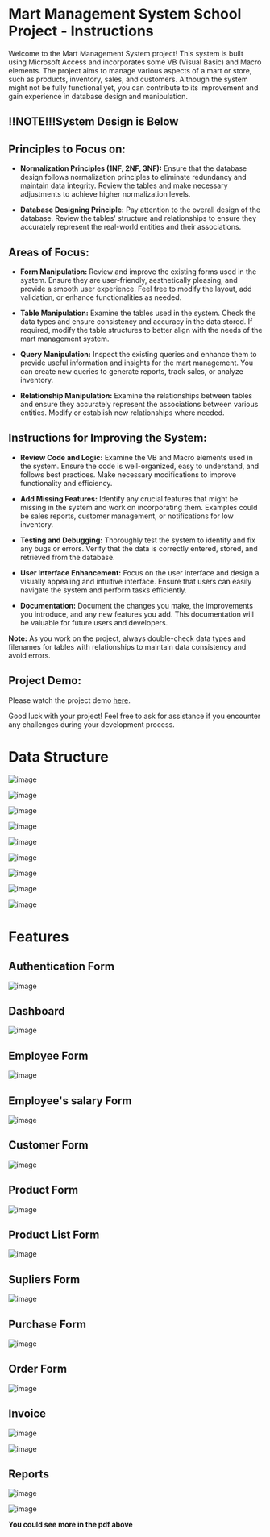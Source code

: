 # Mart Management System School Project - Instructions

Welcome to the Mart Management System project! This system is built using Microsoft Access and incorporates some VB (Visual Basic) and Macro elements. The project aims to manage various aspects of a mart or store, such as products, inventory, sales, and customers. Although the system might not be fully functional yet, you can contribute to its improvement and gain experience in database design and manipulation.

## **!!NOTE!!!System Design is Below**

## Principles to Focus on:

- **Normalization Principles (1NF, 2NF, 3NF):** Ensure that the database design follows normalization principles to eliminate redundancy and maintain data integrity. Review the tables and make necessary adjustments to achieve higher normalization levels.

- **Database Designing Principle:** Pay attention to the overall design of the database. Review the tables' structure and relationships to ensure they accurately represent the real-world entities and their associations.

## Areas of Focus:

- **Form Manipulation:** Review and improve the existing forms used in the system. Ensure they are user-friendly, aesthetically pleasing, and provide a smooth user experience. Feel free to modify the layout, add validation, or enhance functionalities as needed.

- **Table Manipulation:** Examine the tables used in the system. Check the data types and ensure consistency and accuracy in the data stored. If required, modify the table structures to better align with the needs of the mart management system.

- **Query Manipulation:** Inspect the existing queries and enhance them to provide useful information and insights for the mart management. You can create new queries to generate reports, track sales, or analyze inventory.

- **Relationship Manipulation:** Examine the relationships between tables and ensure they accurately represent the associations between various entities. Modify or establish new relationships where needed.

## Instructions for Improving the System:

- **Review Code and Logic:** Examine the VB and Macro elements used in the system. Ensure the code is well-organized, easy to understand, and follows best practices. Make necessary modifications to improve functionality and efficiency.

- **Add Missing Features:** Identify any crucial features that might be missing in the system and work on incorporating them. Examples could be sales reports, customer management, or notifications for low inventory.

- **Testing and Debugging:** Thoroughly test the system to identify and fix any bugs or errors. Verify that the data is correctly entered, stored, and retrieved from the database.

- **User Interface Enhancement:** Focus on the user interface and design a visually appealing and intuitive interface. Ensure that users can easily navigate the system and perform tasks efficiently.

- **Documentation:** Document the changes you make, the improvements you introduce, and any new features you add. This documentation will be valuable for future users and developers.

**Note:** As you work on the project, always double-check data types and filenames for tables with relationships to maintain data consistency and avoid errors.

## Project Demo:

Please watch the project demo [here](https://www.youtube.com/watch?v=YMdglCG9Xc0&list=PL5TgAC1GBxY4fuPYSRDIg0UTLi_-eqOSV&index=1&t=2s).

Good luck with your project! Feel free to ask for assistance if you encounter any challenges during your development process.

# Data Structure
![image](https://github.com/Seavleu/Mart-Management-System/assets/86590058/53924b55-2c07-4fad-b328-b6f453dc14b1)

![image](https://github.com/Seavleu/Mart-Management-System/assets/86590058/7e16f122-4f48-4701-b352-2b2a58ffaf9b)

![image](https://github.com/Seavleu/Mart-Management-System/assets/86590058/176807c2-b388-4f00-be05-7d82d8c77cee)

![image](https://github.com/Seavleu/Mart-Management-System/assets/86590058/e4ce5950-146d-4b10-9e0e-f7be15a62455)

![image](https://github.com/Seavleu/Mart-Management-System/assets/86590058/24665862-a54e-4a74-b933-e7b9b396e9c6)

![image](https://github.com/Seavleu/Mart-Management-System/assets/86590058/92d536ad-80da-4678-8be1-e0caecbab056)

![image](https://github.com/Seavleu/Mart-Management-System/assets/86590058/470c9b68-01bf-48ab-ae62-aa3193366cc4)

![image](https://github.com/Seavleu/Mart-Management-System/assets/86590058/cc0452c9-d64e-4ed4-b945-bcdeb6555bcc)

![image](https://github.com/Seavleu/Mart-Management-System/assets/86590058/663749d0-0185-4527-b183-daaf3e50fdd8)


# Features
## Authentication Form
![image](https://github.com/Seavleu/Mart-Management-System/assets/86590058/d21fe5d5-b24f-4f69-96ae-b09205e284f6)
## Dashboard
![image](https://github.com/Seavleu/Mart-Management-System/assets/86590058/f087b82b-7785-4442-8e8d-7b2d259c1dbd)
## Employee Form
![image](https://github.com/Seavleu/Mart-Management-System/assets/86590058/e0044691-435d-493a-8725-f62542d33e4c)
## Employee's salary Form
![image](https://github.com/Seavleu/Mart-Management-System/assets/86590058/3f6f9f23-aacc-47ba-87e1-5b0b8958f0f0)
## Customer Form
![image](https://github.com/Seavleu/Mart-Management-System/assets/86590058/2e03e088-0c43-4d0f-bc11-f9f788fd3776)
## Product Form
![image](https://github.com/Seavleu/Mart-Management-System/assets/86590058/e3a86789-6d46-43f1-a6f6-96de9be668ed)
## Product List Form
![image](https://github.com/Seavleu/Mart-Management-System/assets/86590058/a0dd27d4-023e-4c5d-b110-ebb2205e563e)
## Supliers Form
![image](https://github.com/Seavleu/Mart-Management-System/assets/86590058/0b9e6483-5e3f-423a-895a-9bc9a232801e)
## Purchase Form
![image](https://github.com/Seavleu/Mart-Management-System/assets/86590058/b6cd21ad-1763-4141-8b26-bbea047bb5dd)
## Order Form
![image](https://github.com/Seavleu/Mart-Management-System/assets/86590058/2eb247bc-60a2-41bb-a976-df41ca38ea51)
## Invoice
![image](https://github.com/Seavleu/Mart-Management-System/assets/86590058/7f4ec093-7868-4d67-9748-194178068288)

![image](https://github.com/Seavleu/Mart-Management-System/assets/86590058/ab81f277-45fc-4863-bf53-04b1a38ac5cb)

## Reports
![image](https://github.com/Seavleu/Mart-Management-System/assets/86590058/a0bb90db-a4c4-4db9-a4a1-4d235685658c)

![image](https://github.com/Seavleu/Mart-Management-System/assets/86590058/7856851a-24ba-4760-86d2-7321b158852b)

**You could see more in the pdf above**

